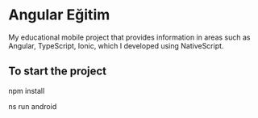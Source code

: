 # Angular Eğitim

My educational mobile project that provides information in areas such as Angular, TypeScript, Ionic, which I developed using NativeScript.

## To start the project

npm install

ns run android
